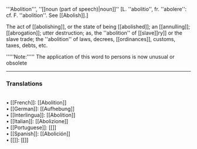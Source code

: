 '''Abolition''', ''[[noun (part of speech)|noun]]'' [L. ''abolitio'', fr. ''abolere'': cf. F. ''abolition''. See [[Abolish]].]

The act of [[abolishing]], or the state of being [[abolished]]; an [[annulling]]; [[abrogation]]; utter destruction; as, the ''abolition'' of [[slave]]ry]] or the slave trade; the ''abolition'' of laws, decrees, [[ordinances]], customs, taxes, debts, etc.

'''''Note:''''' The application of this word to persons is now unusual or obsolete
<HR> <P> <H3>Translations</H3><BR>• [[French]]: [[Abolition]]<BR>• [[German]]: [[Aufhebung]]<BR>• [[Interlingua]]: [[Abolition]]<BR>• [[Italian]]: [[Abolizione]]<BR>• [[Portuguese]]: [[]]<BR>• [[Spanish]]: [[Abolición]]<BR>• [[]]: [[]]